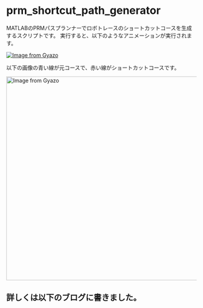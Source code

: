 # prm_shortcut_path_generator

MATLABのPRMパスプランナーでロボトレースのショートカットコースを生成するスクリプトです。
実行すると、以下のようなアニメーションが実行されます。

[![Image from Gyazo](https://i.gyazo.com/d68ebe564e3b94f25272a3c0a536f272.gif)](https://gyazo.com/d68ebe564e3b94f25272a3c0a536f272)

以下の画像の青い線が元コースで、赤い線がショートカットコースです。

<a href="https://gyazo.com/57090e80a3563e3f40b5ec9598f22ee0"><img src="https://i.gyazo.com/57090e80a3563e3f40b5ec9598f22ee0.png" alt="Image from Gyazo" width="540"/></a>

詳しくは以下のブログに書きました。
- 
